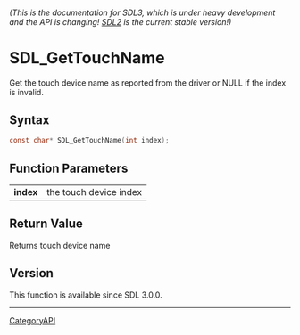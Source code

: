 ###### (This is the documentation for SDL3, which is under heavy development and the API is changing! [SDL2](https://wiki.libsdl.org/SDL2/) is the current stable version!)
# SDL_GetTouchName

Get the touch device name as reported from the driver or NULL if the index is invalid.

## Syntax

```c
const char* SDL_GetTouchName(int index);

```

## Function Parameters

|               |                        |
| ------------- | ---------------------- |
| **index**     | the touch device index |

## Return Value

Returns touch device name

## Version

This function is available since SDL 3.0.0.

----
[CategoryAPI](CategoryAPI.md)
